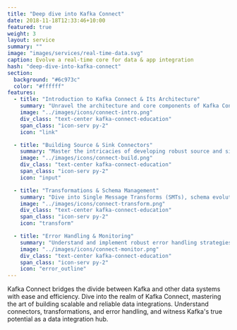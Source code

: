 ```yaml
---
title: "Deep dive into Kafka Connect"
date: 2018-11-18T12:33:46+10:00
featured: true
weight: 3
layout: service
summary: ""
image: "images/services/real-time-data.svg"
caption: Evolve a real-time core for data & app integration
hash: "deep-dive-into-kafka-connect"
section:
  background: "#6c973c"
  color: "#ffffff"
features:
  - title: "Introduction to Kafka Connect & Its Architecture"
    summary: "Unravel the architecture and core components of Kafka Connect, laying a solid foundation for scalable data integrations."
    image: "../images/icons/connect-intro.png"
    div_class: "text-center kafka-connect-education"
    span_class: "icon-serv py-2"
    icon: "link"

  - title: "Building Source & Sink Connectors"
    summary: "Master the intricacies of developing robust source and sink connectors, enabling seamless data ingress and egress to/from Kafka."
    image: "../images/icons/connect-build.png"
    div_class: "text-center kafka-connect-education"
    span_class: "icon-serv py-2"
    icon: "input"

  - title: "Transformations & Schema Management"
    summary: "Dive into Single Message Transforms (SMTs), schema evolution, and data conversion techniques for adaptive data integration."
    image: "../images/icons/connect-transform.png"
    div_class: "text-center kafka-connect-education"
    span_class: "icon-serv py-2"
    icon: "transform"

  - title: "Error Handling & Monitoring"
    summary: "Understand and implement robust error handling strategies for connectors. Gain insights into monitoring and managing the health of your Kafka Connect clusters."
    image: "../images/icons/connect-monitor.png"
    div_class: "text-center kafka-connect-education"
    span_class: "icon-serv py-2"
    icon: "error_outline"
---
```


Kafka Connect bridges the divide between Kafka and other data systems with ease and efficiency. Dive into the realm of Kafka Connect, mastering the art of building scalable and reliable data integrations. Understand connectors, transformations, and error handling, and witness Kafka's true potential as a data integration hub.
